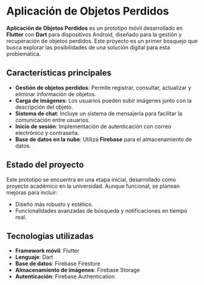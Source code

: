 # Aplicación de Objetos Perdidos

**Aplicación de Objetos Perdidos** es un prototipo móvil desarrollado en **Flutter** con **Dart** para dispositivos Android, diseñado para la gestión y recuperación de objetos perdidos. Este proyecto es un primer bosquejo que busca explorar las posibilidades de una solución digital para esta problemática.

## Características principales

- **Gestión de objetos perdidos**: Permite registrar, consultar, actualizar y eliminar información de objetos.
- **Carga de imágenes**: Los usuarios pueden subir imágenes junto con la descripción del objeto.
- **Sistema de chat**: Incluye un sistema de mensajería para facilitar la comunicación entre usuarios.
- **Inicio de sesión**: Implementación de autenticación con correo electrónico y contraseña.
- **Base de datos en la nube**: Utiliza **Firebase** para el almacenamiento de datos.

## Estado del proyecto

Este prototipo se encuentra en una etapa inicial, desarrollado como proyecto académico en la universidad. Aunque funcional, se planean mejoras para incluir:
- Diseño más robusto y estético.
- Funcionalidades avanzadas de búsqueda y notificaciones en tiempo real.

## Tecnologías utilizadas

- **Framework móvil**: Flutter
- **Lenguaje**: Dart
- **Base de datos**: Firebase Firestore
- **Almacenamiento de imágenes**: Firebase Storage
- **Autenticación**: Firebase Authentication
